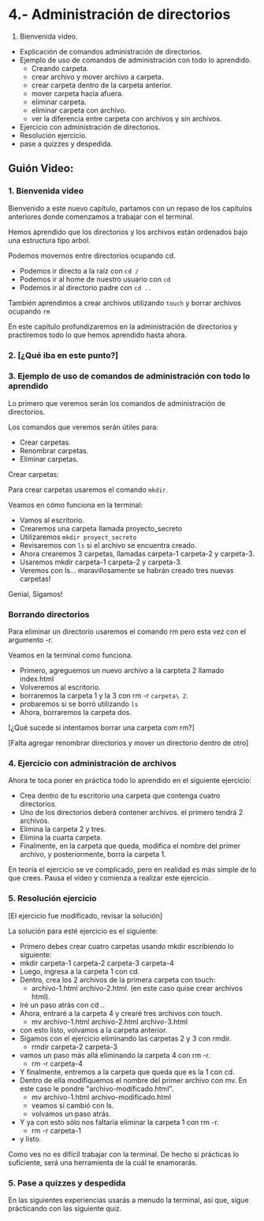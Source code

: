# 4.- Administración de directorios

1.	Bienvenida video.
-	Explicación de comandos administración de directorios.
- 	Ejemplo de uso de comandos de administración con todo lo aprendido.
	- Creando carpeta.
	- crear archivo y mover archivo a carpeta.
	- crear carpeta dentro de la carpeta anterior.
	- mover carpeta hacia afuera.
	- eliminar carpeta.
	- eliminar carpeta con archivo.
	- ver la diferencia entre carpeta con archivos y sin archivos.
- Ejercicio con administración de directorios.
- Resolución ejercicio.
- pase a quizzes y despedida.

## Guión Video:

### 1. Bienvenida video

Bienvenido a este nuevo capítulo, partamos con un repaso de los capítulos anteriores donde comenzamos a trabajar con el terminal.

Hemos aprendido que los directorios y los archivos están ordenados bajo una estructura tipo arbol.

Podemos movernos entre directorios ocupando cd.

- Podemos ir directo a la raíz con `cd /` 
- Podemos ir al home de nuestro usuario con `cd`
- Podemos ir al directorio padre con `cd ..`

También aprendimos a crear archivos utilizando `touch` y borrar archivos ocupando `rm`

En este capítulo profundizaremos en la administración de directorios y practiremos todo lo que hemos aprendido hasta ahora.

### 2. [¿Qué iba en este punto?]

### 3. Ejemplo de uso de comandos de administración con todo lo aprendido

Lo primero que veremos serán los comandos de administración de directorios.

Los comandos que veremos serán útiles para:

- Crear carpetas.
- Renombrar carpetas.
- Eliminar carpetas.

Crear carpetas:

Para crear carpetas usaremos el comando `mkdir`.

Veamos en cómo funciona en la terminal:

- Vamos al escritorio.
- Crearemos una carpeta llamada proyecto_secreto 
- Utilizaremos `mkdir proyect_secreto` 
- Revisaremos con `ls` si el archivo se encuentra creado.
- Ahora crearemos 3 carpetas, llamadas carpeta-1 carpeta-2 y carpeta-3.
- Usaremos mkdir carpeta-1 carpeta-2 y carpeta-3.
- Veremos con ls... maravillosamente se habrán creado tres nuevas carpetas!

Genial, Sigamos!

### Borrando directorios

Para eliminar un directorio usaremos el comando rm pero esta vez con el argumento -r.

Veamos en la terminal como funciona.

- Primero, agreguemos un nuevo archivo a la carpteta 2 llamado index.html
- Volveremos al escritorio.
- borraremos la carpeta 1 y la 3 con rm -r `carpeta\ 2`.
- probaremos si se borró utilizando `ls` 
- Ahora, borraremos la carpeta dos.

[¿Qué sucede si intentamos borrar una carpeta com rm?]

[Falta agregar renombrar directorios y mover un directorio dentro de otro]

### 4. Ejercicio con administración de archivos

Ahora te toca poner en práctica todo lo aprendido en el siguiente ejercicio:

- Crea dentro de tu escritorio una carpeta que contenga cuatro directorios.
- Uno de los directorios deberá contener archivos. el primero tendrá 2 archivos.
- Elimina la carpeta 2 y tres.
- Elimina la cuarta carpeta.
- Finalmente, en la carpeta que queda, modifica el nombre del primer archivo, y posteriormente, borra la carpeta 1.

En teoría el ejercicio se ve complicado, pero en realidad es más simple de lo que crees. Pausa el video y comienza a realizar este ejercicio.

### 5. Resolución ejercicio

[El ejercicio fue modificado, revisar la solución]

La solución para esté ejercicio es el siguiente:

- Primero debes crear cuatro carpetas usando mkdir escribiendo lo siguiente:
 - mkdir carpeta-1 carpeta-2 carpeta-3 carpeta-4
- Luego, ingresa a la carpeta 1 con cd.
- Dentro, crea los 2 archivos de la primera carpeta con touch:
	- archivo-1.html archivo-2.html. (en este caso quise crear archivos html).
- Iré un paso atrás con cd ..
- Ahora, entraré a la carpeta 4 y crearé tres archivos con touch.
	- mv archivo-1.html archivo-2.html archivo-3.html
- con esto listo, volvamos a la carpeta anterior.
- Sigamos con el ejercicio eliminando las carpetas 2 y 3 con rmdir.
	- rmdir carpeta-2 carpeta-3
- vamos un paso más allá eliminando la carpeta 4 con rm -r.
	- rm -r carpeta-4
- Y finalmente, entremos a la carpeta que queda que es la 1 con cd.
- Dentro de ella modifiquemos el nombre del primer archivo con mv. En este caso le pondre "archivo-modificado.html".
	- mv archivo-1.html archivo-modificado.html
	- veamos si cambió con ls.
	- volvamos un paso atrás.
- Y ya con esto sólo nos faltaría eliminar la carpeta 1 con rm -r.
	- rm -r carpeta-1
- y listo.

Como ves no es difícil trabajar con la terminal. De hecho si prácticas lo suficiente, será una herramienta de la cuál te enamorarás.

### 5. Pase a quizzes y despedida

En las siguientes experiencias usarás a menudo la terminal, asi que, sigue prácticando con las siguiente quiz.
